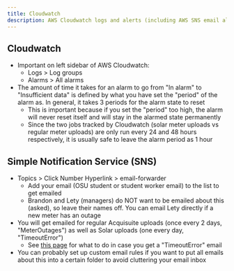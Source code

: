 ```yaml
---
title: Cloudwatch
description: AWS Cloudwatch logs and alerts (including AWS SNS email alerts)
---
```


## Cloudwatch

- Important on left sidebar of AWS Cloudwatch:
  - Logs > Log groups
  - Alarms > All alarms
- The amount of time it takes for an alarm to go from "In alarm" to "Insufficient data" is defined by what you have set the "period" of the alarm as. In general, it takes 3 periods for the alarm state to reset
  - This is important because if you set the "period" too high, the alarm will never reset itself and will stay in the alarmed state permanently
  - Since the two jobs tracked by Cloudwatch (solar meter uploads vs regular meter uploads) are only run every 24 and 48 hours respectively, it is usually safe to leave the alarm period as 1 hour

## Simple Notification Service (SNS)

- Topics > Click Number Hyperlink > email-forwarder
  - Add your email (OSU student or student worker email) to the list to get emailed
  - Brandon and Lety (managers) do NOT want to be emailed about this (asked), so leave their names off. You can email Lety directly if a new meter has an outage
- You will get emailed for regular Acquisuite uploads (once every 2 days, "MeterOutages") as well as Solar uploads (one every day, "TimeoutError")
  - See [this page](./webscraper_tutorial#sql-debugging--upload-missing-data) for what to do in case you get a "TimeoutError" email
- You can probably set up custom email rules if you want to put all emails about this into a certain folder to avoid cluttering your email inbox
